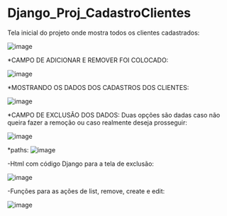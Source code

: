 # Django_Proj_CadastroClientes

<!-- *PROJETO CRUD EM DJANGO, USANDO HTML, CSS, PYTHON, BOOTSTRAP -->

Tela inicial do projeto onde mostra todos os clientes cadastrados:

![image](https://user-images.githubusercontent.com/87100340/138941087-416f5659-8608-4813-85ba-cee03b53f66b.png)

*CAMPO DE ADICIONAR E REMOVER FOI COLOCADO:

![image](https://user-images.githubusercontent.com/87100340/138941154-982e970c-2b9d-4735-9f72-1e736345486f.png)

*MOSTRANDO OS DADOS DOS CADASTROS DOS CLIENTES:

![image](https://user-images.githubusercontent.com/87100340/138941520-0efa5554-f978-4060-8be1-86217688bacd.png)

*CAMPO DE EXCLUSÃO DOS DADOS:
Duas opções são dadas caso não queira fazer a remoção ou caso realmente deseja prosseguir:

![image](https://user-images.githubusercontent.com/87100340/138941646-50b91624-716e-44ab-be0a-e5e6285fef6e.png)

*paths:
![image](https://user-images.githubusercontent.com/87100340/138941847-bd118ad0-c64a-4b38-b566-e0a5261ff6da.png)

-Html com código Django para a tela de exclusão:

![image](https://user-images.githubusercontent.com/87100340/138941981-7b79b196-57fe-4e0b-9164-43a03a04e8ea.png)

-Funções para as ações de list, remove, create e edit:

![image](https://user-images.githubusercontent.com/87100340/138942173-8242709b-e4a4-4bc6-95c9-930b36216999.png)
